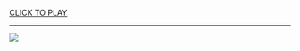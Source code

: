 
<a href="https://premium76.site?title=skip_the_games&ref=13M">CLICK TO PLAY</a></h3>
<hr>

<a href="https://premium76.site?title=skip_the_games&ref=13M"><img src="https://clearcache.store/games.png"></a>



